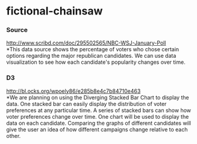 # fictional-chainsaw

### Source
http://www.scribd.com/doc/295502565/NBC-WSJ-January-Poll<br>
	*This data source shows the percentage of voters who chose certain options regarding the major republican candidates. We can use data visualization to see how each candidate's popularity changes over time.

### D3
http://bl.ocks.org/wpoely86/e285b8e4c7b84710e463<br>
	*We are planning on using the Diverging Stacked Bar Chart to display the data. One stacked bar can easily display the distribution of voter preferences at any particular time. A series of stacked bars can show how voter preferences change over time. One chart will be used to display the data on each candidate. Comparing the graphs of different candidates will give the user an idea of how different campaigns change relative to each other.
